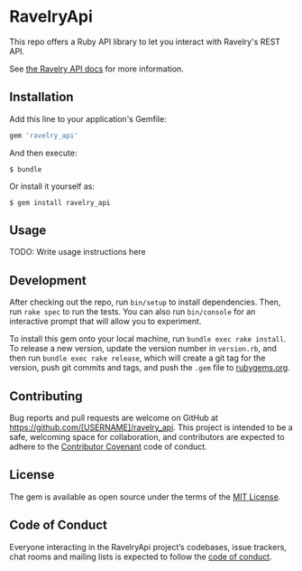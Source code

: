 # RavelryApi

This repo offers a Ruby API library to let you interact with Ravelry's REST API. 

See [the Ravelry API docs](https://www.ravelry.com/api) for more information.

## Installation

Add this line to your application's Gemfile:

```ruby
gem 'ravelry_api'
```

And then execute:

    $ bundle

Or install it yourself as:

    $ gem install ravelry_api

## Usage

TODO: Write usage instructions here

## Development

After checking out the repo, run `bin/setup` to install dependencies. Then, run `rake spec` to run the tests. You can also run `bin/console` for an interactive prompt that will allow you to experiment.

To install this gem onto your local machine, run `bundle exec rake install`. To release a new version, update the version number in `version.rb`, and then run `bundle exec rake release`, which will create a git tag for the version, push git commits and tags, and push the `.gem` file to [rubygems.org](https://rubygems.org).

## Contributing

Bug reports and pull requests are welcome on GitHub at https://github.com/[USERNAME]/ravelry_api. This project is intended to be a safe, welcoming space for collaboration, and contributors are expected to adhere to the [Contributor Covenant](http://contributor-covenant.org) code of conduct.

## License

The gem is available as open source under the terms of the [MIT License](https://opensource.org/licenses/MIT).

## Code of Conduct

Everyone interacting in the RavelryApi project’s codebases, issue trackers, chat rooms and mailing lists is expected to follow the [code of conduct](https://github.com/[USERNAME]/ravelry_api/blob/master/CODE_OF_CONDUCT.md).
